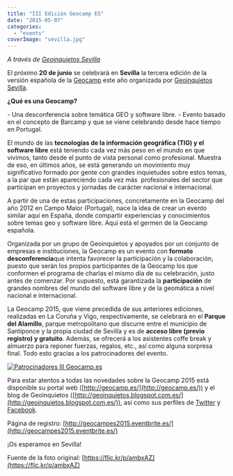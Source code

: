 ```yaml
---
title: "III Edición Geocamp ES"
date: "2015-05-07"
categories: 
  - "events"
coverImage: "sevilla.jpg"
---
```


_A través de [Geoinquietos Sevilla](http://geoinquietos.blogspot.com.es/)_

El próximo **20 de junio** se celebrará en **Sevilla** la tercera edición de la versión española de la [Geocamp](http://geomcap.es/) este año organizada por [Geoinquietos Sevilla](https://sevilla.geoinquietos.org/).

**¿Qué es una Geocamp?**

\- Una desconferencia sobre temática GEO y software libre. - Evento basado en el concepto de Barcamp y que se viene celebrando desde hace tiempo en Portugal.

El mundo de las **tecnologías de la información geográfica (TIG) y el software libre** está teniendo cada vez más peso en el mundo en que vivimos, tanto desde el punto de vista personal como profesional. Muestra de eso, en últimos años, se está generando un movimiento muy significativo formado por gente con grandes inquietudes sobre estos temas, a la par que están apareciendo cada vez más  profesionales del sector que participan en proyectos y jornadas de carácter nacional e internacional.

A partir de una de estas participaciones, concretamente en la Geocamp del año 2012 en Campo Maior (Portugal), nace la idea de crear un evento similar aquí en España, donde compartir experiencias y conocimientos sobre temas geo y software libre. Aquí está el germen de la Geocamp española.

Organizada por un grupo de Geoinquietos y apoyados por un conjunto de empresas e instituciones, la Geocamp es un evento con **formato desconferencia**que intenta favorecer la participación y la colaboración, puesto que serán los propios participantes de la Geocamp los que conformen el programa de charlas el mismo día de su celebración, justo antes de comenzar. Por supuesto, está garantizada la **participación** de grandes nombres del mundo del software libre y de la geomática a nivel nacional e internacional.

La Geocamp 2015, que viene precedida de sus anteriores ediciones, realizadas en La Coruña y Vigo, respectivamente, se celebrará en el **Parque del Alamillo**, parque metropolitano que discurre entre el municipio de Santiponce y la propia ciudad de Sevilla y es de **acceso libre (previo registro) y gratuito**. Además, se ofrecerá a los asistentes coffe break y almuerzo para reponer fuerzas, regalos, etc., así como alguna sorpresa final. Todo esto gracias a los patrocinadores del evento.

[![Patrocinadores III Geocamp.es](https://geomaticblog.files.wordpress.com/2015/05/2015-05-07-134638-seleccic3b3n.png?w=625)](https://geomaticblog.files.wordpress.com/2015/05/2015-05-07-134638-seleccic3b3n.png)

Para estar atentos a todas las novedades sobre la Geocamp 2015 está disponible su portal web ([http://geocamp.es/](http://geocamp.es/)) y el blog de Geoinquietos ([http://geoinquietos.blogspot.com.es/](http://geoinquietos.blogspot.com.es/)), así como sus perfiles de [Twitter](http://twitter.com/geocampes) y [Facebook](https://www.facebook.com/geocampes).

Página de registro: [http://geocampes2015.eventbrite.es/](http://geocampes2015.eventbrite.es/)

¡Os esperamos en Sevilla!

Fuente de la foto original: [https://flic.kr/p/ambxAZ](https://flic.kr/p/ambxAZ)

